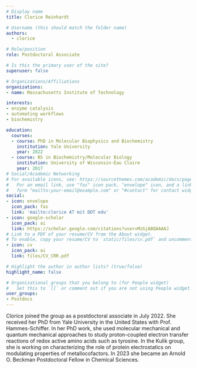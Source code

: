 ```yaml
---
# Display name
title: Clorice Reinhardt

# Username (this should match the folder name)
authors:
  - clorice

# Role/position
role: Postdoctoral Associate

# Is this the primary user of the site?
superuser: false

# Organizations/Affiliations
organizations:
- name: Massachusetts Institute of Technology

interests:
- enzyme catalysis
- automating workflows
- biochemistry

education:
  courses:
  - course: PhD in Molecular Biophysics and Biochemistry
    institution: Yale University
    year: 2022
  - course: BS in Biochemistry/Molecular Biology
    institution: University of Wisconsin-Eau Claire
    year: 2017
# Social/Academic Networking
# For available icons, see: https://sourcethemes.com/academic/docs/page-builder/#icons
#   For an email link, use "fas" icon pack, "envelope" icon, and a link in the
#   form "mailto:your-email@example.com" or "#contact" for contact widget.
social:
- icon: envelope
  icon_pack: fas
  link: 'mailto:clorice AT mit DOT edu'
- icon: google-scholar
  icon_pack: ai
  link: https://scholar.google.com/citations?user=MzGjABQAAAAJ
# Link to a PDF of your resume/CV from the About widget.
# To enable, copy your resume/CV to `static/files/cv.pdf` and uncomment the lines below.
- icon: cv
  icon_pack: ai
  link: files/CV_CRR.pdf

# Highlight the author in author lists? (true/false)
highlight_name: false

# Organizational groups that you belong to (for People widget)
#   Set this to `[]` or comment out if you are not using People widget.
user_groups:
- Postdocs
---
```

Clorice joined the group as a postdoctoral associate in July 2022. She received her PhD from Yale University in the United States with Prof. Hammes-Schiffer. In her PhD work, she used molecular mechanical and quantum mechanical approaches to study proton-coupled electron transfer reactions of redox active amino acids such as tyrosine. In the Kulik group, she is working on characterizing the role of protein electrostatics on modulating properties of metallocofactors. In 2023 she became an Arnold O. Beckman Postdoctoral Fellow in Chemical Sciences. 
